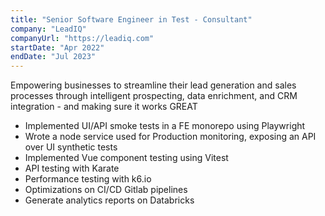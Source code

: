 ```yaml
---
title: "Senior Software Engineer in Test - Consultant"
company: "LeadIQ"
companyUrl: "https://leadiq.com"
startDate: "Apr 2022"
endDate: "Jul 2023"
---
```


Empowering businesses to streamline their lead generation and sales processes through intelligent prospecting, data enrichment, and CRM integration - and making sure it works GREAT

- Implemented UI/API smoke tests in a FE monorepo using Playwright
- Wrote a node service used for Production monitoring, exposing an API over UI synthetic tests
- Implemented Vue component testing using Vitest
- API testing with Karate
- Performance testing with k6.io
- Optimizations on CI/CD Gitlab pipelines
- Generate analytics reports on Databricks

